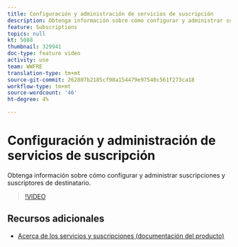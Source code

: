 ```yaml
---
title: Configuración y administración de servicios de suscripción
description: Obtenga información sobre cómo configurar y administrar suscripciones y suscriptores de destinatario.
feature: Subscriptions
topics: null
kt: 5088
thumbnail: 329941
doc-type: feature video
activity: use
team: WWFRE
translation-type: tm+mt
source-git-commit: 262807b2185cf98a154479e97540c561f273ca18
workflow-type: tm+mt
source-wordcount: '46'
ht-degree: 4%

---
```



# Configuración y administración de servicios de suscripción

Obtenga información sobre cómo configurar y administrar suscripciones y suscriptores de destinatario.

>[!VIDEO](https://video.tv.adobe.com/v/329941?quality=12)

## Recursos adicionales

* [Acerca de los servicios y suscripciones (documentación del producto)](https://experienceleague.adobe.com/docs/campaign-classic/using/sending-messages/subscriptions-and-referrals/about-services-and-subscriptions.html)

